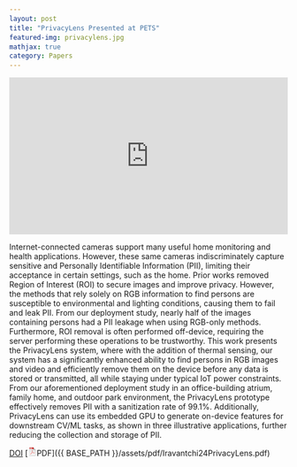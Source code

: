 ```yaml
---
layout: post
title: "PrivacyLens Presented at PETS"
featured-img: privacylens.jpg
mathjax: true
category: Papers
---
```


<div style="position: relative; padding-bottom: 56.25%; height: 0; overflow: hidden; max-width: 100%; height: auto;">
    <iframe style="position: absolute; top: 0; left: 0; width: 100%; height: 100%;" src="https://www.youtube.com/embed/AVwlvuJTjHI" title="YouTube video player" frameborder="0" allow="accelerometer; autoplay; clipboard-write; encrypted-media; gyroscope; picture-in-picture; web-share" referrerpolicy="strict-origin-when-cross-origin" allowfullscreen></iframe>
</div>

Internet-connected cameras support many useful home monitoring and health applications. However, these same cameras indiscriminately capture sensitive and Personally Identifiable Information (PII), limiting their acceptance in certain settings, such as the home. Prior works removed Region of Interest (ROI) to secure images and improve privacy. However, the methods that rely solely on RGB information to find persons are susceptible to environmental and lighting conditions, causing them to fail and leak PII. From our deployment study, nearly half of the images containing persons had a PII leakage when using RGB-only methods. Furthermore, ROI removal is often performed off-device, requiring the server performing these operations to be trustworthy. This work presents the PrivacyLens system, where with the addition of thermal sensing, our system has a significantly enhanced ability to find persons in RGB images and video and efficiently remove them on the device before any data is stored or transmitted, all while staying under typical IoT power constraints. From our aforementioned deployment study in an office-building atrium, family home, and outdoor park environment, the PrivacyLens prototype effectively removes PII with a sanitization rate of 99.1%. Additionally, PrivacyLens can use its embedded GPU to generate on-device features for downstream CV/ML tasks, as shown in three illustrative applications, further reducing the collection and storage of PII.

[DOI](https://doi.org/10.56553/popets-2024-0146) [![pdf](/assets/icons16/pdf-icon.png)PDF]({{ BASE_PATH }}/assets/pdf/Iravantchi24PrivacyLens.pdf)